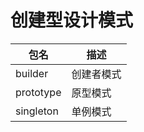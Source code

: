 # 创建型设计模式

| 包名      | 描述    |
| ------- | ----- |
| builder | 创建者模式 |
|prototype|原型模式|
|singleton|单例模式|
